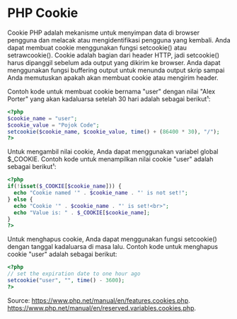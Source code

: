 # PHP Cookie
Cookie PHP adalah mekanisme untuk menyimpan data di browser pengguna dan melacak atau mengidentifikasi pengguna yang kembali. Anda dapat membuat cookie menggunakan fungsi setcookie() atau setrawcookie(). Cookie adalah bagian dari header HTTP, jadi setcookie() harus dipanggil sebelum ada output yang dikirim ke browser. Anda dapat menggunakan fungsi buffering output untuk menunda output skrip sampai Anda memutuskan apakah akan membuat cookie atau mengirim header.

Contoh kode untuk membuat cookie bernama "user" dengan nilai "Alex Porter" yang akan kadaluarsa setelah 30 hari adalah sebagai berikut¹:

```php
<?php
$cookie_name = "user";
$cookie_value = "Pojok Code";
setcookie($cookie_name, $cookie_value, time() + (86400 * 30), "/");
?>
```

Untuk mengambil nilai cookie, Anda dapat menggunakan variabel global $_COOKIE. Contoh kode untuk menampilkan nilai cookie "user" adalah sebagai berikut¹:

```php
<?php
if(!isset($_COOKIE[$cookie_name])) {
  echo "Cookie named '" . $cookie_name . "' is not set!";
} else {
  echo "Cookie '" . $cookie_name . "' is set!<br>";
  echo "Value is: " . $_COOKIE[$cookie_name];
}
?>
```

Untuk menghapus cookie, Anda dapat menggunakan fungsi setcookie() dengan tanggal kadaluarsa di masa lalu. Contoh kode untuk menghapus cookie "user" adalah sebagai berikut:

```php
<?php
// set the expiration date to one hour ago
setcookie("user", "", time() - 3600);
?>
```

Source: 
https://www.php.net/manual/en/features.cookies.php.
https://www.php.net/manual/en/reserved.variables.cookies.php.